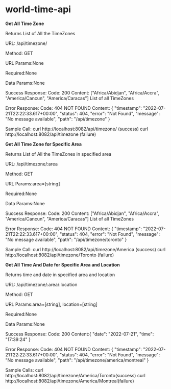 # world-time-api

**Get All Time Zone**

Returns List of All the TimeZones

URL: /api/timezone/

Method: GET

URL Params:None

Required:None

Data Params:None

Success Response:
Code: 200
Content: ["Africa/Abidjan",
          "Africa/Accra",
          "America/Cancun",
          "America/Caracas"] 
          List of all TimeZones
          
Error Response:
Code: 404 NOT FOUND
Content: {
    "timestamp": "2022-07-21T22:22:33.617+00:00",
    "status": 404,
    "error": "Not Found",
    "message": "No message available",
    "path": "/api/timezone"
}

Sample Call: curl http://localhost:8082/api/timezone/ (success)
curl http://localhost:8082/api/timezone (failure)


**Get All Time Zone for Specific Area**

Returns List of All the TimeZones in specified area

URL: /api/timezone/:area

Method: GET

URL Params:area=[string]

Required:None

Data Params:None

Success Response:
Code: 200
Content: ["Africa/Abidjan",
          "Africa/Accra",
          "America/Cancun",
          "America/Caracas"] 
          List of all TimeZones
          
Error Response:
Code: 404 NOT FOUND
Content: {
    "timestamp": "2022-07-21T22:22:33.617+00:00",
    "status": 404,
    "error": "Not Found",
    "message": "No message available",
    "path": "/api/timezone/toronto"
}

Sample Call: curl http://localhost:8082/api/timezone/America (success)
curl http://localhost:8082/api/timezone/Toronto (failure)

**Get All Time And Date for Specific Area and Location**

Returns time and date in specified area and location

URL: /api/timezone/:area/:location

Method: GET

URL Params:area=[string], location=[string]

Required:None

Data Params:None

Success Response:
Code: 200
Content:{
    "date": "2022-07-21",
    "time": "17:39:24"
}
          
Error Response:
Code: 404 NOT FOUND
Content: {
    "timestamp": "2022-07-21T22:22:33.617+00:00",
    "status": 404,
    "error": "Not Found",
    "message": "No message available",
    "path": "/api/timezone/america/montreal"
}

Sample Calls: curl http://localhost:8082/api/timezone/America/Toronto(success)
curl http://localhost:8082/api/timezone/America/Montreal(failure)
 
